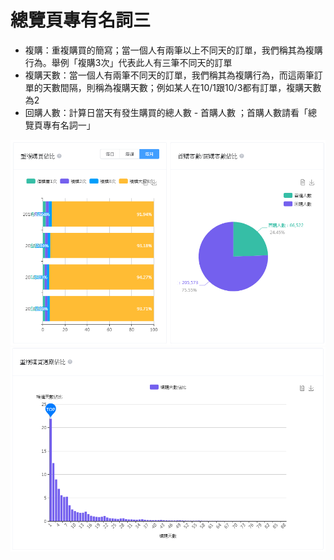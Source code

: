 # 總覽頁專有名詞三

* 複購：重複購買的簡寫；當一個人有兩筆以上不同天的訂單，我們稱其為複購行為。舉例「複購3次」代表此人有三筆不同天的訂單
* 複購天數：當一個人有兩筆不同天的訂單，我們稱其為複購行為，而這兩筆訂單的天數間隔，則稱為複購天數；例如某人在10/1跟10/3都有訂單，複購天數為2
* 回購人數：計算日當天有發生購買的總人數 - 首購人數 ；首購人數請看「總覽頁專有名詞一」

![](/assets/import3.png)![](/assets/import4.png)



